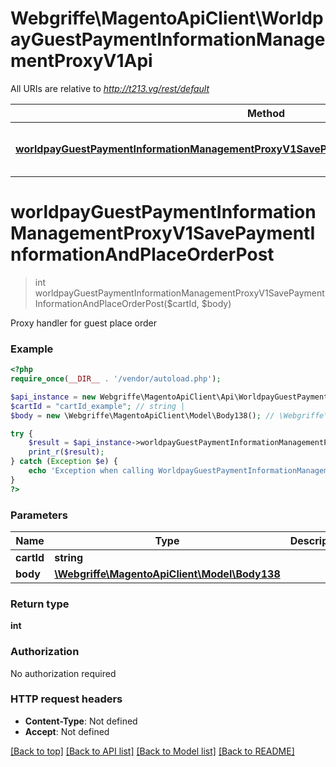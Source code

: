 # Webgriffe\MagentoApiClient\WorldpayGuestPaymentInformationManagementProxyV1Api

All URIs are relative to *http://t213.vg/rest/default*

Method | HTTP request | Description
------------- | ------------- | -------------
[**worldpayGuestPaymentInformationManagementProxyV1SavePaymentInformationAndPlaceOrderPost**](WorldpayGuestPaymentInformationManagementProxyV1Api.md#worldpayGuestPaymentInformationManagementProxyV1SavePaymentInformationAndPlaceOrderPost) | **POST** /V1/worldpay-guest-carts/{cartId}/payment-information | 


# **worldpayGuestPaymentInformationManagementProxyV1SavePaymentInformationAndPlaceOrderPost**
> int worldpayGuestPaymentInformationManagementProxyV1SavePaymentInformationAndPlaceOrderPost($cartId, $body)



Proxy handler for guest place order

### Example
```php
<?php
require_once(__DIR__ . '/vendor/autoload.php');

$api_instance = new Webgriffe\MagentoApiClient\Api\WorldpayGuestPaymentInformationManagementProxyV1Api();
$cartId = "cartId_example"; // string | 
$body = new \Webgriffe\MagentoApiClient\Model\Body138(); // \Webgriffe\MagentoApiClient\Model\Body138 | 

try {
    $result = $api_instance->worldpayGuestPaymentInformationManagementProxyV1SavePaymentInformationAndPlaceOrderPost($cartId, $body);
    print_r($result);
} catch (Exception $e) {
    echo 'Exception when calling WorldpayGuestPaymentInformationManagementProxyV1Api->worldpayGuestPaymentInformationManagementProxyV1SavePaymentInformationAndPlaceOrderPost: ', $e->getMessage(), PHP_EOL;
}
?>
```

### Parameters

Name | Type | Description  | Notes
------------- | ------------- | ------------- | -------------
 **cartId** | **string**|  |
 **body** | [**\Webgriffe\MagentoApiClient\Model\Body138**](../Model/\Webgriffe\MagentoApiClient\Model\Body138.md)|  | [optional]

### Return type

**int**

### Authorization

No authorization required

### HTTP request headers

 - **Content-Type**: Not defined
 - **Accept**: Not defined

[[Back to top]](#) [[Back to API list]](../../README.md#documentation-for-api-endpoints) [[Back to Model list]](../../README.md#documentation-for-models) [[Back to README]](../../README.md)

